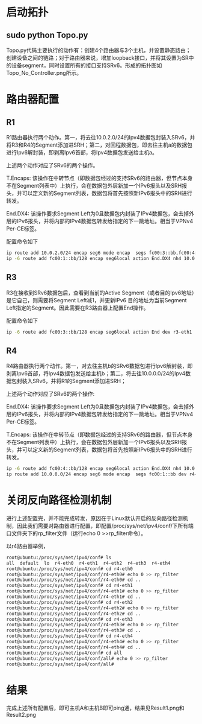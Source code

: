 # 启动拓扑

## sudo python Topo.py

Topo.py代码主要执行的动作有：创建4个路由器与3个主机，并设置静态路由；创建设备之间的链路；对于路由器来说，增加loopback接口，并将其设置为SR中的设备segment，同时设置所有的接口支持SRv6。形成的拓扑图如Topo_No_Controller.png所示。

# 路由器配置

## R1

R1路由器执行两个动作。第一，将去往10.0.2.0/24的Ipv4数据包封装入SRv6，并将R3和R4的Segment添加进SRH；第二，对回程数据包，即去往主机a的数据包进行Ipv6解封装，即剥离Ipv6首部，将Ipv4数据包发送给主机a。

上述两个动作对应了SRv6的两个操作。

T.Encaps: 该操作在中转节点（即数据包经过的支持SRv6的路由器，但节点本身不在Segment列表中）上执行，会在数据包外层新加一个IPv6报头以及SRH报头，并可以定义新的Segment列表，数据包将首先按照新IPv6报头中的SRH进行转发。

End.DX4: 该操作要求Segment Left为0且数据包内封装了IPv4数据包，会去掉外层的IPv6报头，并将内部的IPv4数据包转发给指定的下一跳地址。相当于VPNv4 Per-CE标签。

配置命令如下
```Bash
ip route add 10.0.2.0/24 encap seg6 mode encap  segs fc00:3::bb,fc00:4::bb dev r1-eth0
ip -6 route add fc00:1::bb/128 encap seg6local action End.DX4 nh4 10.0.0.1 dev r1-eth2
```

## R3

R3在接收到SRv6数据包后，查看到当前的Active Segment（或者目的Ipv6地址）是它自己，则需要将Segment Left减1，并更新IPv6 目的地址为当前Segment Left指定的Segment。因此需要在R3路由器上配置End操作。

配置命令如下
```Bash
ip -6 route add fc00:3::bb/128 encap seg6local action End dev r3-eth1
```
## R4

R4路由器执行两个动作。第一，对去往主机b的SRv6数据包进行Ipv6解封装，即剥离Ipv6首部，将Ipv4数据包发送给主机b；第二，将去往10.0.0.0/24的Ipv4数据包封装入SRv6，并将R1的Segment添加进SRH；

上述两个动作对应了SRv6的两个操作:

End.DX4: 该操作要求Segment Left为0且数据包内封装了IPv4数据包，会去掉外层的IPv6报头，并将内部的IPv4数据包转发给指定的下一跳地址。相当于VPNv4 Per-CE标签。

T.Encaps: 该操作在中转节点（即数据包经过的支持SRv6的路由器，但节点本身不在Segment列表中）上执行，会在数据包外层新加一个IPv6报头以及SRH报头，并可以定义新的Segment列表，数据包将首先按照新IPv6报头中的SRH进行转发。
```Bash
ip -6 route add fc00:4::bb/128 encap seg6local action End.DX4 nh4 10.0.2.1 dev r4-eth3
ip route add 10.0.0.0/24 encap seg6 mode encap  segs fc00:1::bb dev r4-eth1
```
# 关闭反向路径检测机制

进行上述配置完，并不能完成转发，原因在于Linux默认开启的反向路径检测机制，因此我们需要对路由器进行配置，即配置/proc/sys/net/ipv4/conf/下所有端口文件夹下的rp_filter文件（运行echo 0 >>rp_filter命令）。

以r4路由器举例，
```Bash
root@ubuntu:/proc/sys/net/ipv4/conf# ls
all  default  lo  r4-eth0  r4-eth1  r4-eth2  r4-eth3  r4-eth4
root@ubuntu:/proc/sys/net/ipv4/conf# cd r4-eth0
root@ubuntu:/proc/sys/net/ipv4/conf/r4-eth0# echo 0 >> rp_filter 
root@ubuntu:/proc/sys/net/ipv4/conf/r4-eth0# cd ..
root@ubuntu:/proc/sys/net/ipv4/conf# cd r4-eth1
root@ubuntu:/proc/sys/net/ipv4/conf/r4-eth1# echo 0 >> rp_filter 
root@ubuntu:/proc/sys/net/ipv4/conf/r4-eth1# cd ..
root@ubuntu:/proc/sys/net/ipv4/conf# cd r4-eth2
root@ubuntu:/proc/sys/net/ipv4/conf/r4-eth2# echo 0 >> rp_filter 
root@ubuntu:/proc/sys/net/ipv4/conf/r4-eth2# cd ..
root@ubuntu:/proc/sys/net/ipv4/conf# cd r4-eth3
root@ubuntu:/proc/sys/net/ipv4/conf/r4-eth3# echo 0 >> rp_filter 
root@ubuntu:/proc/sys/net/ipv4/conf/r4-eth3# cd ..
root@ubuntu:/proc/sys/net/ipv4/conf# cd r4-eth4
root@ubuntu:/proc/sys/net/ipv4/conf/r4-eth4# echo 0 >> rp_filter 
root@ubuntu:/proc/sys/net/ipv4/conf/r4-eth4# cd ..
root@ubuntu:/proc/sys/net/ipv4/conf# cd all
root@ubuntu:/proc/sys/net/ipv4/conf/all# echo 0 >> rp_filter 
root@ubuntu:/proc/sys/net/ipv4/conf/all# 
```
# 结果

完成上述所有配置后，即可主机A和主机B即可ping通，结果见Result1.png和Result2.png




